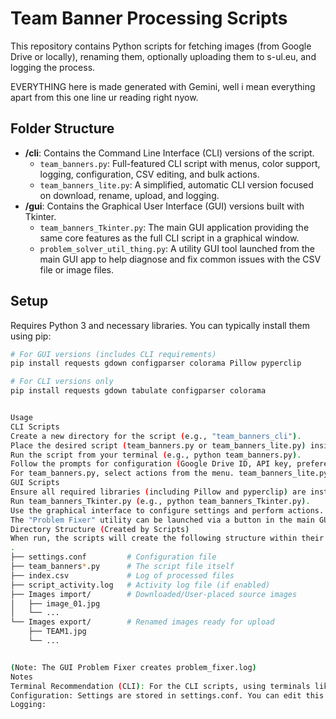 # Team Banner Processing Scripts

This repository contains Python scripts for fetching images (from Google Drive or locally), renaming them, optionally uploading them to s-ul.eu, and logging the process.

EVERYTHING here is made generated with Gemini, well i mean everything apart from this one line ur reading right nyow.

## Folder Structure

-   **/cli**: Contains the Command Line Interface (CLI) versions of the script.
    -   `team_banners.py`: Full-featured CLI script with menus, color support, logging, configuration, CSV editing, and bulk actions.
    -   `team_banners_lite.py`: A simplified, automatic CLI version focused on download, rename, upload, and logging.
-   **/gui**: Contains the Graphical User Interface (GUI) versions built with Tkinter.
    -   `team_banners_Tkinter.py`: The main GUI application providing the same core features as the full CLI script in a graphical window.
    -   `problem_solver_util_thing.py`: A utility GUI tool launched from the main GUI app to help diagnose and fix common issues with the CSV file or image files.

## Setup

Requires Python 3 and necessary libraries. You can typically install them using pip:

```bash
# For GUI versions (includes CLI requirements)
pip install requests gdown configparser colorama Pillow pyperclip

# For CLI versions only
pip install requests gdown tabulate configparser colorama


Usage
CLI Scripts
Create a new directory for the script (e.g., "team_banners_cli").
Place the desired script (team_banners.py or team_banners_lite.py) inside the new directory.
Run the script from your terminal (e.g., python team_banners.py).
Follow the prompts for configuration (Google Drive ID, API key, preferences) on the first run.
For team_banners.py, select actions from the menu. team_banners_lite.py runs automatically after setup.
GUI Scripts
Ensure all required libraries (including Pillow and pyperclip) are installed.
Run team_banners_Tkinter.py (e.g., python team_banners_Tkinter.py).
Use the graphical interface to configure settings and perform actions.
The "Problem Fixer" utility can be launched via a button in the main GUI.
Directory Structure (Created by Scripts)
When run, the scripts will create the following structure within their directory:
.
├── settings.conf         # Configuration file
├── team_banners*.py      # The script file itself
├── index.csv             # Log of processed files
├── script_activity.log   # Activity log file (if enabled)
├── Images import/        # Downloaded/User-placed source images
│   ├── image_01.jpg
│   └── ...
└── Images export/        # Renamed images ready for upload
    ├── TEAM1.jpg
    └── ...


(Note: The GUI Problem Fixer creates problem_fixer.log)
Notes
Terminal Recommendation (CLI): For the CLI scripts, using terminals like Windows PowerShell, cmd, MobaXterm, or Termius might provide a more stable experience than the default Python IDLE shell.
Configuration: Settings are stored in settings.conf. You can edit this file directly or use the settings menu in the full CLI/GUI versions.
Logging:
